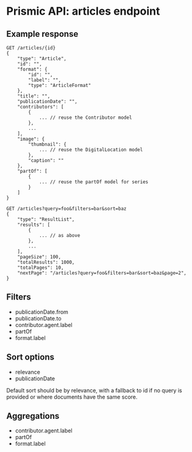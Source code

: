 # Prismic API: articles endpoint

## Example response

```
GET /articles/{id}
{
    "type": "Article",
    "id": "",
    "format": {
        "id": "",
        "label": "",
        "type": "ArticleFormat"
    },
    "title": "",
    "publicationDate": "",
    "contributors": [
        {
            ... // reuse the Contributor model
        },
        ...
    ],
    "image": {
        "thumbnail": {
            ... // reuse the DigitalLocation model
        },
        "caption": ""
    },
    "partOf": [
        {
            ... // reuse the partOf model for series
        }
    ]
}
```

```
GET /articles?query=foo&filters=bar&sort=baz
{
    "type": "ResultList",
    "results": [
        {
            ... // as above
        },
        ...
    ],
    "pageSize": 100,
    "totalResults": 1000,
    "totalPages": 10,
    "nextPage": "/articles?query=foo&filters=bar&sort=baz&page=2",
}
```

## Filters

- publicationDate.from
- publicationDate.to
- contributor.agent.label
- partOf
- format.label

## Sort options

- relevance
- publicationDate

Default sort should be by relevance, with a fallback to id if no query is provided or where documents have the same score.

## Aggregations

- contributor.agent.label
- partOf
- format.label
